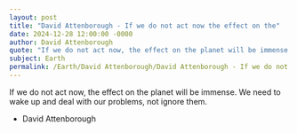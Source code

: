 ```yaml
---
layout: post
title: "David Attenborough - If we do not act now the effect on the"
date: 2024-12-28 12:00:00 -0000
author: David Attenborough
quote: "If we do not act now, the effect on the planet will be immense. We need to wake up and deal with our problems, not ignore them."
subject: Earth
permalink: /Earth/David Attenborough/David Attenborough - If we do not act now the effect on the
---
```


If we do not act now, the effect on the planet will be immense. We need to wake up and deal with our problems, not ignore them.

- David Attenborough
